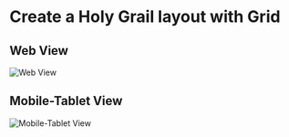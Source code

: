 # Create a Holy Grail layout with Grid

## Web View
![Web View](https://github.com/mgbaybay/mgbaybay-kodego/blob/main/05.%20CSS%20Flexbox%20and%20Grid/2.%20Create%20a%20Holy%20Grail%20layout%20with%20Grid/Web%20view.png)

## Mobile-Tablet View
![Mobile-Tablet View](https://github.com/mgbaybay/mgbaybay-kodego/blob/main/05.%20CSS%20Flexbox%20and%20Grid/2.%20Create%20a%20Holy%20Grail%20layout%20with%20Grid/mobile-web%20view.png)

